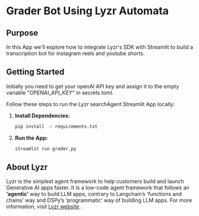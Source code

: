 # Grader Bot Using Lyzr Automata

## Purpose

In this App we'll explore how to integrate Lyzr's SDK with Streamlit to build a transcription bot for instagram reels and youtube shorts.

## Getting Started
Initially you need to get your openAI API key and assign it to the empty variable "OPENAI_API_KEY" in secrets.toml. 

Follow these steps to run the Lyzr searchAgent Streamlit App locally:

1. **Install Dependencies:**
   ```bash
   pip install -r requirements.txt

2. **Run the App:**
    ```bash
    streamlit run grader.py

## About Lyzr
Lyzr is the simplest agent framework to help customers build and launch Generative AI apps faster. It is a low-code agent framework that follows an **‘agentic’** way to build LLM apps, contrary to Langchain’s ‘functions and chains’ way and DSPy’s ‘programmatic’ way of building LLM apps. For more information, visit [Lyzr website](https://www.lyzr.ai/) .
